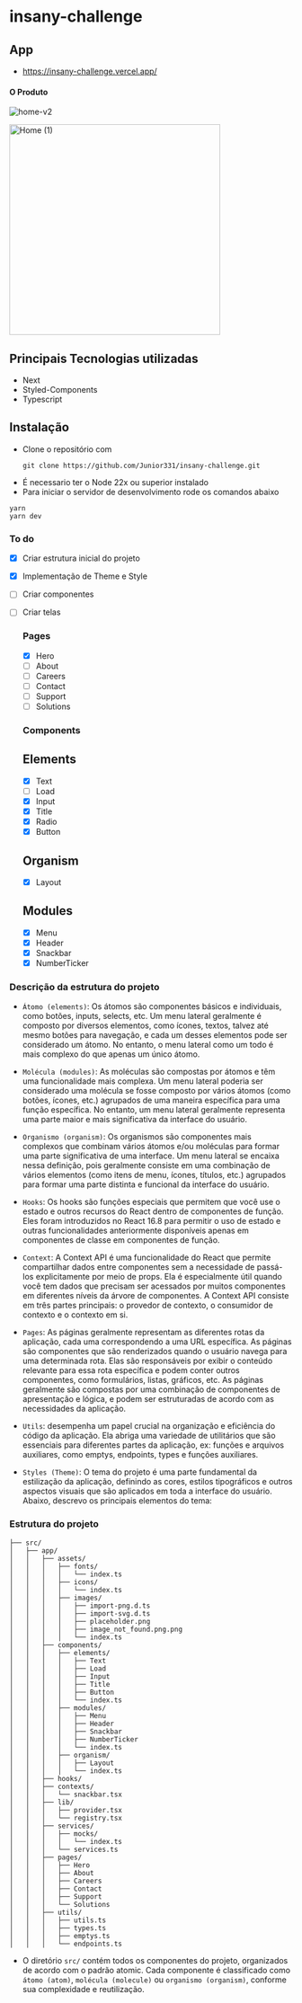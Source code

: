 # insany-challenge

## App

- https://insany-challenge.vercel.app/

#### O Produto
![home-v2](https://github.com/user-attachments/assets/dc6567dd-473a-40bb-b4df-53ecc625280a)

<img width="375" alt="Home (1)" src="https://github.com/user-attachments/assets/8182a1cc-39e1-4b89-8770-34e352246f62" />

## Principais Tecnologias utilizadas

- Next
- Styled-Components
- Typescript

## Instalação

- Clone o repositório com
  ```
  git clone https://github.com/Junior331/insany-challenge.git
  ```
- É necessario ter o Node 22x ou superior instalado
- Para iniciar o servidor de desenvolvimento rode os comandos abaixo

```
yarn
yarn dev
```

### To do

- [x] Criar estrutura inicial do projeto
- [x] Implementação de Theme e Style
- [ ] Criar componentes
- [ ] Criar telas

  ### Pages

     - [X] Hero
     - [ ] About
     - [ ] Careers
     - [ ] Contact
     - [ ] Support
     - [ ] Solutions

  ### Components

  ## Elements

     - [X] Text  
     - [ ] Load  
     - [X] Input 
     - [X] Title 
     - [X] Radio
     - [X] Button

  ## Organism

  - [X] Layout

  ## Modules

     - [X] Menu
     - [X] Header
     - [X] Snackbar
     - [X] NumberTicker

### Descrição da estrutura do projeto

- `Átomo (elements)`: Os átomos são componentes básicos e individuais, como botões, inputs, selects, etc. Um menu lateral geralmente é composto por diversos elementos, como ícones, textos, talvez até mesmo botões para navegação, e cada um desses elementos pode ser considerado um átomo. No entanto, o menu lateral como um todo é mais complexo do que apenas um único átomo.

- `Molécula (modules)`: As moléculas são compostas por átomos e têm uma funcionalidade mais complexa. Um menu lateral poderia ser considerado uma molécula se fosse composto por vários átomos (como botões, ícones, etc.) agrupados de uma maneira específica para uma função específica. No entanto, um menu lateral geralmente representa uma parte maior e mais significativa da interface do usuário.

- `Organismo (organism)`: Os organismos são componentes mais complexos que combinam vários átomos e/ou moléculas para formar uma parte significativa de uma interface. Um menu lateral se encaixa nessa definição, pois geralmente consiste em uma combinação de vários elementos (como itens de menu, ícones, títulos, etc.) agrupados para formar uma parte distinta e funcional da interface do usuário.

- `Hooks`: Os hooks são funções especiais que permitem que você use o estado e outros recursos do React dentro de componentes de função. Eles foram introduzidos no React 16.8 para permitir o uso de estado e outras funcionalidades anteriormente disponíveis apenas em componentes de classe em componentes de função.

- `Context`: A Context API é uma funcionalidade do React que permite compartilhar dados entre componentes sem a necessidade de passá-los explicitamente por meio de props. Ela é especialmente útil quando você tem dados que precisam ser acessados por muitos componentes em diferentes níveis da árvore de componentes. A Context API consiste em três partes principais: o provedor de contexto, o consumidor de contexto e o contexto em si.

- `Pages`: As páginas geralmente representam as diferentes rotas da aplicação, cada uma correspondendo a uma URL específica. As páginas são componentes que são renderizados quando o usuário navega para uma determinada rota. Elas são responsáveis por exibir o conteúdo relevante para essa rota específica e podem conter outros componentes, como formulários, listas, gráficos, etc. As páginas geralmente são compostas por uma combinação de componentes de apresentação e lógica, e podem ser estruturadas de acordo com as necessidades da aplicação.

- `Utils`: desempenha um papel crucial na organização e eficiência do código da aplicação. Ela abriga uma variedade de utilitários que são essenciais para diferentes partes da aplicação, ex: funções e arquivos auxiliares, como emptys, endpoints, types e funções auxiliares.

- `Styles (Theme)`: O tema do projeto é uma parte fundamental da estilização da aplicação, definindo as cores, estilos tipográficos e outros aspectos visuais que são aplicados em toda a interface do usuário. Abaixo, descrevo os principais elementos do tema:

### Estrutura do projeto

    ├── src/
    │   ├── app/
    │   │   ├── assets/
    │   │   │   ├── fonts/
    │   │   │   │   └── index.ts
    │   │   │   ├── icons/
    │   │   │   │   └── index.ts
    │   │   │   ├── images/
    │   │   │   │   ├── import-png.d.ts
    │   │   │   │   ├── import-svg.d.ts
    │   │   │   │   ├── placeholder.png
    │   │   │   │   ├── image_not_found.png.png
    │   │   │   │   └── index.ts
    │   │   ├── components/
    │   │   │   ├── elements/
    │   │   │   │   ├── Text
    │   │   │   │   ├── Load
    │   │   │   │   ├── Input
    │   │   │   │   ├── Title
    │   │   │   │   ├── Button
    │   │   │   │   └── index.ts
    │   │   │   ├── modules/
    │   │   │   │   ├── Menu
    │   │   │   │   ├── Header
    │   │   │   │   ├── Snackbar
    │   │   │   │   ├── NumberTicker
    │   │   │   │   └── index.ts
    │   │   │   ├── organism/
    │   │   │   │   ├── Layout
    │   │   │   │   └── index.ts
    │   │   ├── hooks/
    │   │   ├── contexts/
    │   │   │   └── snackbar.tsx
    │   │   ├── lib/
    │   │   │   ├── provider.tsx
    │   │   │   └── registry.tsx
    │   │   ├── services/
    │   │   │   ├── mocks/
    │   │   │   │   └── index.ts
    │   │   │   └── services.ts
    │   │   ├── pages/
    │   │   │   ├── Hero
    │   │   │   ├── About
    │   │   │   ├── Careers
    │   │   │   ├── Contact
    │   │   │   ├── Support
    │   │   │   └── Solutions
    │   │   ├── utils/
    │   │   │   ├── utils.ts
    │   │   │   ├── types.ts
    │   │   │   ├── emptys.ts
    │   │   │   └── endpoints.ts

- O diretório `src/` contém todos os componentes do projeto, organizados de acordo com o padrão atomic.
  Cada componente é classificado como `átomo (atom)`, `molécula (molecule)` ou `organismo (organism)`, conforme
  sua complexidade e reutilização.
